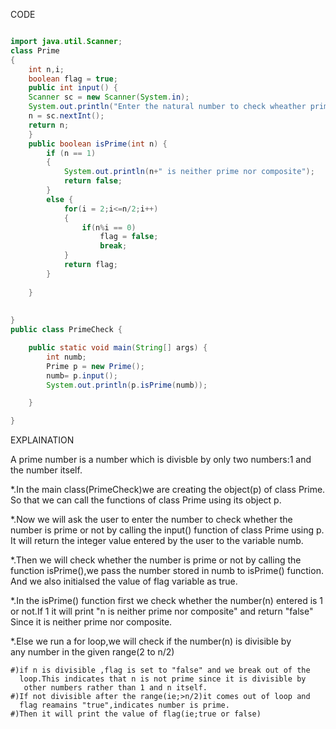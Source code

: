CODE

```java

import java.util.Scanner;
class Prime
{
	int n,i;
	boolean flag = true;
	public int input() {
	Scanner sc = new Scanner(System.in);
	System.out.println("Enter the natural number to check wheather prime or not.");
	n = sc.nextInt();
	return n;
	}
	public boolean isPrime(int n) {
		if (n == 1)
		{
			System.out.println(n+" is neither prime nor composite");
			return false;
		}
		else {
			for(i = 2;i<=n/2;i++)
			{
				if(n%i == 0)
					flag = false;
					break;
			}
			return flag;
		}
		
	}
	
	
}
public class PrimeCheck {

	public static void main(String[] args) {
		int numb;
		Prime p = new Prime();
		numb= p.input();
		System.out.println(p.isPrime(numb));

	}

}

```

EXPLAINATION

A prime number is a number which is divisble by only two numbers:1 and the number itself.

*.In the main class(PrimeCheck)we are creating the object(p) of class Prime.
  So that we can call the functions of class Prime using its object p.
  
*.Now we will ask the user to enter the number to check whether the number 
  is prime or not by calling the input() function of class Prime using p.
  It will return the integer value entered by the user to the variable numb.
  
*.Then we will check  whether the number is prime or not by calling the 
  function isPrime(),we pass the number stored in numb to isPrime()
  function.  And we also initialsed the value of flag variable as true.
  
*.In the isPrime() function first we check whether the number(n) entered 
  is 1 or not.If 1 it will print "n is neither prime nor composite" and 
  return "false" Since it is  neither prime nor composite.
  
*.Else we run a for loop,we will check if the number(n) is divisible by  
  any number in the given range(2 to n/2)
  
    #)if n is divisible ,flag is set to "false" and we break out of the 
      loop.This indicates that n is not prime since it is divisible by 
	   other numbers rather than 1 and n itself.
    #)If not divisible after the range(ie;>n/2)it comes out of loop and 
      flag reamains "true",indicates number is prime.
    #)Then it will print the value of flag(ie;true or false)	
  
